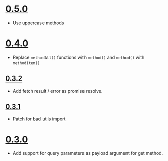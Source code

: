 # [0.5.0](https://github.com/Kozea/redux-api-unrest/compare/v0.4.0...v0.5.0)
  * Use uppercase methods

# [0.4.0](https://github.com/Kozea/redux-api-unrest/compare/v0.3.2...v0.4.0)
  * Replace `methodAll()` functions with `method()` and `method()` with `methodItem()`

## [0.3.2](https://github.com/Kozea/redux-api-unrest/compare/v0.3.1...v0.3.2)
  * Add fetch result / error as promise resolve.

## [0.3.1](https://github.com/Kozea/redux-api-unrest/compare/v0.3.0...v0.3.1)
  * Patch for bad utils import

# [0.3.0](https://github.com/Kozea/redux-api-unrest/compare/v0.2.3...v0.3.0)
  * Add support for query parameters as payload argument for get method. 
  
  
  
 
